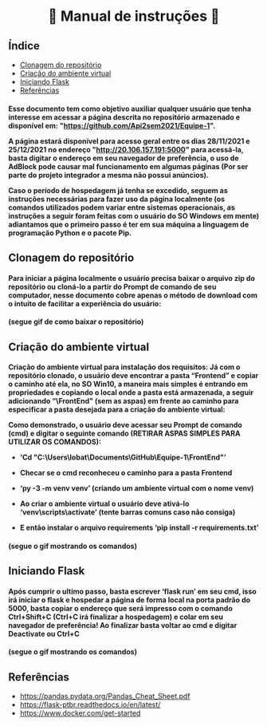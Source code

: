 <h1 align="center">

 📖 Manual de instruções 📖

</h1>

## Índice

* [Clonagem do repositório](#Clonagem-do-repositório)
* [Criação do ambiente virtual](#Criação-do-ambiente-virtual)
* [Iniciando Flask](#Iniciando-Flask)
* [Referências](#Referências)

<h4>

Esse documento tem como objetivo auxiliar qualquer usuário que tenha interesse em acessar a
página descrita no repositório armazenado e disponível em:
"https://github.com/Api2sem2021/Equipe-1".

A página estará disponível para acesso geral entre os dias 28/11/2021 e 25/12/2021 no endereço
"http://20.106.157.191:5000" para acessá-la, basta digitar o endereço em seu navegador de
preferência, o uso de AdBlock pode causar mal funcionamento em algumas páginas (Por ser parte
do projeto integrador a mesma não possui anúncios).

Caso o período de hospedagem já tenha se excedido, seguem as instruções necessárias para fazer
uso da página localmente (os comandos utilizados podem variar entre sistemas operacionais, as
instruções a seguir foram feitas com o usuário do SO Windows em mente) adiantamos que o
primeiro passo é ter em sua máquina a linguagem de programação Python e o pacote Pip.

</h4>


## Clonagem do repositório

<h4>
Para iniciar a página localmente o usuário precisa baixar o arquivo zip do repositório ou
cloná-lo a partir do Prompt de comando de seu computador, nesse documento cobre
apenas o método de download com o intuito de facilitar a experiência do usuário:
</h4>

<h4>
(segue gif de como baixar o repositório)
</h4>

## Criação do ambiente virtual 

<h4>

Criação do ambiente virtual para instalação dos requisitos:
Já com o repositório clonado, o usuário deve encontrar a pasta “Frontend” e copiar o
caminho até ela, no SO Win10, a maneira mais simples é entrando em propriedades e
copiando o local onde a pasta está armazenada, a seguir adicionando “\FrontEnd" (sem
as aspas) em frente ao caminho para especificar a pasta desejada para a criação do
ambiente virtual:

Como demonstrado, o usuário deve acessar seu Prompt de comando (cmd) e digitar o
seguinte comando (RETIRAR ASPAS SIMPLES PARA UTILIZAR OS COMANDOS):

* ‘Cd "C:\Users\lobat\Documents\GitHub\Equipe-1\FrontEnd"’

 * Checar se o cmd reconheceu o caminho para a pasta Frontend

* ‘py -3 -m venv venv’ (criando um ambiente virtual com o nome venv)

* Ao criar o ambiente virtual o usuário deve ativá-lo
‘venv\scripts\activate’ (tente barras comuns caso não consiga)

* E então instalar o arquivo requirements
‘pip install -r requirements.txt’

</h4>

<h4>
(segue o gif mostrando os comandos)
</h4>

## Iniciando Flask

<h4>
Após cumprir o ultimo passo, basta escrever ‘flask run’ em seu cmd, isso irá iniciar o
flask e hospedar a página de forma local na porta padrão do 5000, basta copiar o endereço
que será impresso com o comando Ctrl+Shift+C (Ctrl+C irá finalizar a hospedagem) e
colar em seu navegador de preferência!
Ao finalizar basta voltar ao cmd e digitar Deactivate ou Ctrl+C
</h4>

<h4>
(segue o gif mostrando os comandos)
</h4>
  
## Referências 

* <https://pandas.pydata.org/Pandas_Cheat_Sheet.pdf>
* <https://flask-ptbr.readthedocs.io/en/latest/>
* <https://www.docker.com/get-started>

